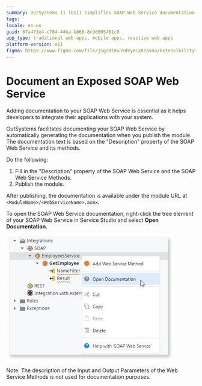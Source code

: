 ```yaml
---
summary: OutSystems 11 (O11) simplifies SOAP Web Service documentation by auto-generating it upon module publication based on the "Description" properties.
tags: 
locale: en-us
guid: 07a471e4-c784-44ba-b868-8c90605481c0
app_type: traditional web apps, mobile apps, reactive web apps
platform-version: o11
figma: https://www.figma.com/file/jSgZ0l0unYdVymLxKZasno/Extensibility%20and%20Integration?node-id=418:36
---
```


# Document an Exposed SOAP Web Service

Adding documentation to your SOAP Web Service is essential as it helps developers to integrate their applications with your system.

OutSystems facilitates documenting your SOAP Web Service by automatically generating the documentation when you publish the module. The documentation text is based on the "Description" property of the SOAP Web Service and its methods.

Do the following:

1. Fill in the "Description" property of the SOAP Web Service and the SOAP Web Service Methods.
2. Publish the module. 

After publishing, the documentation is available under the module URL at `<ModuleName>/<WebServiceName>.asmx`.

To open the SOAP Web Service documentation, right-click the tree element of your SOAP Web Service in Service Studio and select **Open Documentation**.

![Right-clicking the SOAP Web Service in Service Studio to select 'Open Documentation'](images/soap-open-documentation-ss.png "Open SOAP Web Service Documentation")

Note: The description of the Input and Output Parameters of the Web Service Methods is not used for documentation purposes.

